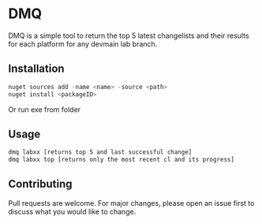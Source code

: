 # DMQ

DMQ is a simple tool to return the top 5 latest changelists and their results for each platform for any devmain lab branch. 

## Installation

```c#
nuget sources add -name <name> -source <path>
nuget install <packageID>
```
Or run exe from folder

## Usage

```cmd
dmq labxx [returns top 5 and last successful change]
dmq labxx top [returns only the most recent cl and its progress]
```

## Contributing
Pull requests are welcome. For major changes, please open an issue first to discuss what you would like to change.